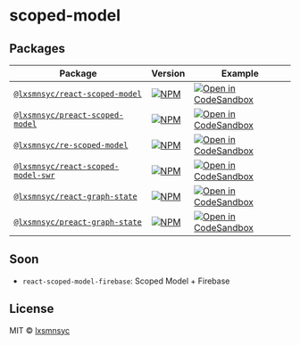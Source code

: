 # scoped-model

## Packages

| Package | Version | Example |
| --- | --- | --- |
| [`@lxsmnsyc/react-scoped-model`](https://github.com/lxsmnsyc/scoped-model/tree/master/packages/react-scoped-model) | [![NPM](https://img.shields.io/npm/v/@lxsmnsyc/react-scoped-model.svg)](https://www.npmjs.com/package/@lxsmnsyc/react-scoped-model) | [![Open in CodeSandbox](https://img.shields.io/badge/Open%20in-CodeSandbox-blue?style=flat-square&logo=codesandbox)](https://codesandbox.io/s/github/LXSMNSYC/scoped-model/tree/master/examples/react-scoped-model) |
| [`@lxsmnsyc/preact-scoped-model`](https://github.com/lxsmnsyc/scoped-model/tree/master/packages/preact-scoped-model) | [![NPM](https://img.shields.io/npm/v/@lxsmnsyc/preact-scoped-model.svg)](https://www.npmjs.com/package/@lxsmnsyc/preact-scoped-model) | [![Open in CodeSandbox](https://img.shields.io/badge/Open%20in-CodeSandbox-blue?style=flat-square&logo=codesandbox)](https://codesandbox.io/s/github/LXSMNSYC/scoped-model/tree/master/examples/preact-scoped-model) |
| [`@lxsmnsyc/re-scoped-model`](https://github.com/lxsmnsyc/scoped-model/tree/master/packages/re-scoped-model) | [![NPM](https://img.shields.io/npm/v/@lxsmnsyc/re-scoped-model.svg)](https://www.npmjs.com/package/@lxsmnsyc/re-scoped-model) | [![Open in CodeSandbox](https://img.shields.io/badge/Open%20in-CodeSandbox-blue?style=flat-square&logo=codesandbox)](https://codesandbox.io/s/github/LXSMNSYC/scoped-model/tree/master/examples/re-scoped-model) |
| [`@lxsmnsyc/react-scoped-model-swr`](https://github.com/lxsmnsyc/scoped-model/tree/master/packages/react-scoped-model-swr) | [![NPM](https://img.shields.io/npm/v/@lxsmnsyc/react-scoped-model-swr.svg)](https://www.npmjs.com/package/@lxsmnsyc/react-scoped-model-swr) | [![Open in CodeSandbox](https://img.shields.io/badge/Open%20in-CodeSandbox-blue?style=flat-square&logo=codesandbox)](https://codesandbox.io/s/github/LXSMNSYC/scoped-model/tree/master/examples/react-scoped-model-swr) |
| [`@lxsmnsyc/react-graph-state`](https://github.com/lxsmnsyc/scoped-model/tree/master/packages/react-graph-state) | [![NPM](https://img.shields.io/npm/v/@lxsmnsyc/react-graph-state.svg)](https://www.npmjs.com/package/@lxsmnsyc/react-graph-state) | [![Open in CodeSandbox](https://img.shields.io/badge/Open%20in-CodeSandbox-blue?style=flat-square&logo=codesandbox)](https://codesandbox.io/s/github/LXSMNSYC/scoped-model/tree/master/examples/react-graph-state) |
| [`@lxsmnsyc/preact-graph-state`](https://github.com/lxsmnsyc/scoped-model/tree/master/packages/preact-graph-state) | [![NPM](https://img.shields.io/npm/v/@lxsmnsyc/preact-graph-state.svg)](https://www.npmjs.com/package/@lxsmnsyc/preact-graph-state) | [![Open in CodeSandbox](https://img.shields.io/badge/Open%20in-CodeSandbox-blue?style=flat-square&logo=codesandbox)](https://codesandbox.io/s/github/LXSMNSYC/scoped-model/tree/master/examples/preact-graph-state) |

## Soon

- `react-scoped-model-firebase`: Scoped Model + Firebase

## License

MIT © [lxsmnsyc](https://github.com/lxsmnsyc)
